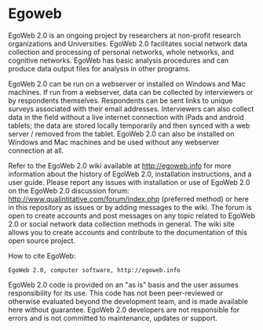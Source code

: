 Egoweb
=========
EgoWeb 2.0 is an ongoing project by researchers at non-profit research organizations and Universities. EgoWeb 2.0 facilitates social network data collection and processing of personal networks, whole networks, and cognitive networks. EgoWeb has basic analysis procedures and can produce data output files for analysis in other programs.

EgoWeb 2.0 can be run on a webserver or installed on Windows and Mac machines. If run from a webserver, data can be collected by interviewers or by respondents themselves. Respondents can be sent links to unique surveys associated with their email addresses. Interviewers can also collect data in the field without a live internet connection with iPads and android tablets; the data are stored locally temporarily and then synced with a web server / removed from the tablet. EgoWeb 2.0 can also be installed on Windows and Mac machines and be used without any webserver connection at all.

Refer to the EgoWeb 2.0 wiki available at http://egoweb.info for more information about the history of EgoWeb 2.0, installation instructions, and a user guide. Please report any issues with installation or use of EgoWeb 2.0 on the EgoWeb 2.0 discussion forum: http://www.qualintitative.com/forum/index.php (preferred method) or here in this repository as issues or by adding messages to the wiki. The forum is open to create accounts and post messages on any topic related to EgoWeb 2.0 or social network data collection methods in general.  The wiki site allows you to create accounts and contribute to the documentation of this open source project.

How to cite EgoWeb:

	EgoWeb 2.0, computer software, http://egoweb.info


EgoWeb 2.0 code is provided on an "as is" basis and the user assumes responsibility for its use. This code has not been peer-reviewed or otherwise evaluated beyond the development team, and is made available here without guarantee.  EgoWeb 2.0 developers are not responsible for errors and is not committed to maintenance, updates or support.
